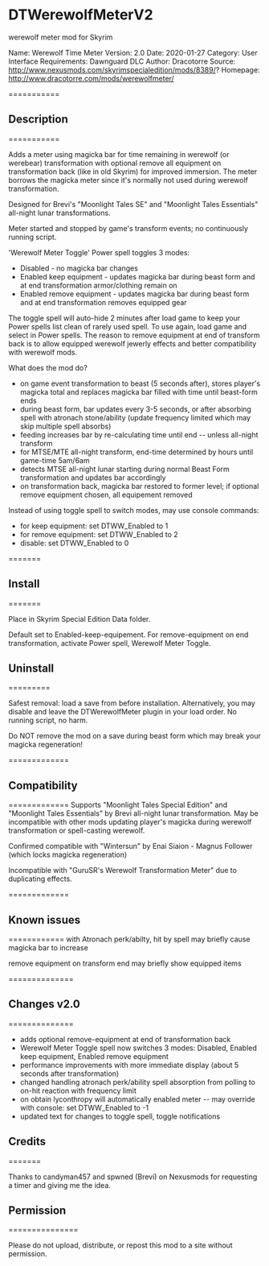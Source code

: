 # DTWerewolfMeterV2
 werewolf meter mod for Skyrim
 
 
Name: Werewolf Time Meter
Version: 2.0
Date: 2020-01-27
Category: User Interface
Requirements: Dawnguard DLC
Author: Dracotorre
Source: http://www.nexusmods.com/skyrimspecialedition/mods/8389/?
Homepage: http://www.dracotorre.com/mods/werewolfmeter/

===========
## Description
===========

Adds a meter using magicka bar for time remaining in werewolf (or werebear) transformation with optional remove all equipment on transformation back (like in old Skyrim) for improved immersion. The meter borrows the magicka meter since it's normally not used during werewolf transformation.

Designed for Brevi's "Moonlight Tales SE" and "Moonlight Tales Essentials" all-night lunar transformations.

Meter started and stopped by game's transform events; no continuously running script.

'Werewolf Meter Toggle' Power spell toggles 3 modes: 

* Disabled			- no magicka bar changes
* Enabled keep equipment	- updates magicka bar during beast form and at end transformation armor/clothing remain on
* Enabled remove equipment 	- updates magicka bar during beast form and at end transformation removes equipped gear

The toggle spell will auto-hide 2 minutes after load game to keep your Power spells list clean of rarely used spell. To use again, load game and select in Power spells. The reason to remove equipment at end of transform back is to allow equipped werewolf jewerly effects and better compatibility with werewolf mods.


What does the mod do?

* on game event transformation to beast (5 seconds after), stores player's magicka total and replaces magicka bar filled with time until beast-form ends
* during beast form, bar updates every 3-5 seconds, or after absorbing spell with atronach stone/ability (update frequency limited which may skip multiple spell absorbs)
* feeding increases bar by re-calculating time until end -- unless all-night transform
* for MTSE/MTE all-night transform, end-time determined by hours until game-time 5am/6am
* detects MTSE all-night lunar starting during normal Beast Form transformation and updates bar accordingly
* on transformation back, magicka bar restored to former level; if optional remove equipment chosen, all equipement removed


Instead of using toggle spell to switch modes, may use console commands:

* for keep equipment: set DTWW_Enabled to 1
* for remove equipment: set DTWW_Enabled to 2
* disable: set DTWW_Enabled to 0


=======
## Install
=======

Place in Skyrim Special Edition Data folder.

Default set to Enabled-keep-equipement. For remove-equipment on end transformation, activate Power spell, Werewolf Meter Toggle.


## Uninstall
=========

Safest removal: load a save from before installation. Alternatively, you may disable and leave the DTWerewolfMeter plugin in your load order. No running script, no harm.

Do NOT remove the mod on a save during beast form which may break your magicka regeneration!


=============
## Compatibility
=============
Supports "Moonlight Tales Special Edition" and "Moonlight Tales Essentials" by Brevi all-night lunar transformation. May be incompatible with other mods updating player's magicka during werewolf transformation or spell-casting werewolf.

Confirmed compatible with "Wintersun" by Enai Siaion - Magnus Follower (which locks magicka regeneration)

Incompatible with "GuruSR's Werewolf Transformation Meter" due to duplicating effects.


=============
## Known issues
============
with Atronach perk/abilty, hit by spell may briefly cause magicka bar to increase

remove equipment on transform end may briefly show equipped items



==============
## Changes v2.0
==============
* adds optional remove-equipment at end of transformation back
* Werewolf Meter Toggle spell now switches 3 modes: Disabled, Enabled keep equipment, Enabled remove equipment
* performance improvements with more immediate display (about 5 seconds after transformation)
* changed handling atronach perk/ability spell absorption from polling to on-hit reaction with frequency limit
* on obtain lyconthropy will automatically enabled meter -- may override with console: set DTWW_Enabled to -1
* updated text for changes to toggle spell, toggle notifications


## Credits
=======

Thanks to candyman457 and spwned (Brevi) on Nexusmods for requesting a timer and giving me the idea.


## Permission
===============

Please do not upload, distribute, or repost this mod to a site without permission.
